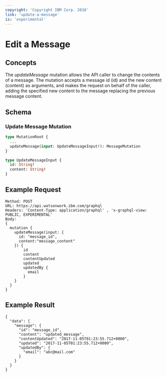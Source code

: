 ```yaml
---
copyright: 'Copyright IBM Corp. 2018'
link: 'update-a-message'
is: 'experimental'
---
```


# Edit a Message

## Concepts

The _updateMessage_ mutation allows the API caller to change the contents of a message.  The mutation accepts a message id (id) and the new content (content) as arguments, and makes the request on behalf of the caller, adding the specified new content to the message replacing the previous message content.

## Schema

### Update Message Mutation



```graphql
type MutationRoot {
  ...
  updateMessage(input: UpdateMessageInput!): MessageMutation
}

type UpdateMessageInput {
  id: String!
  content: String!
}
```

## Example Request

~~~~
Method: POST
URL: https://api.watsonwork.ibm.com/graphql
Headers: 'Content-Type: application/graphql' , 'x-graphql-view: PUBLIC, EXPERIMENTAL'
Body:
{
  mutation {
    updateMessage(input: {
      id: "message_id",
      content:"message_content"
    }) {
        id
        content
        contentUpdated
        updated
        updatedBy {
          email
        }
    }
  }
}
~~~~
## Example Result

~~~~
{
  "data": {
    "message": {
      "id": "message_id",
      "content": "updated_message",
      "contentUpdated": "2017-11-05T01:23:55.712+0000",
      "updated": "2017-11-05T01:23:55.712+0000",
      "updatedBy": {
        "email": "abc@mail.com"
      }
    }
  }
}
~~~~

